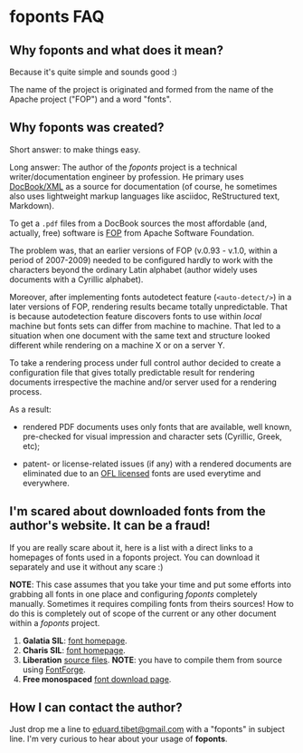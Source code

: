 # foponts FAQ

## Why foponts and what does it mean?

Because it's quite simple and sounds good :)

The name of the project is originated and formed from the name of the Apache project ("FOP") and a word "fonts".

## Why foponts was created?

Short answer: to make things easy.

Long answer:
The author of the _foponts_ project is a technical writer/documentation engineer by profession. He primary uses [DocBook/XML](https://docbook.org/) as a source for documentation (of course, he sometimes also uses lightweight markup languages like asciidoc, ReStructured text, Markdown).

To get a `.pdf` files from a DocBook sources the most affordable (and, actually, free) software is [FOP](https://xmlgraphics.apache.org/fop/) from Apache Software Foundation.

The problem was, that an earlier versions of FOP (v.0.93 - v.1.0, within a period of 2007-2009) needed to be configured hardly to work with the characters beyond the ordinary Latin alphabet (author widely uses documents with a Cyrillic alphabet).

Moreover, after implementing fonts autodetect feature (`<auto-detect/>`) in a later versions of FOP, rendering results became totally unpredictable. That is because autodetection feature discovers fonts to use within *local* machine but fonts sets can differ from machine to machine. That led to a situation when one document with the same text and structure looked different while rendering on a machine X or on a server Y.

To take a rendering process under full control author decided to create a configuration file that gives totally predictable result for rendering documents irrespective the machine and/or server used for a rendering process.

As a result:

- rendered PDF documents uses only fonts that are available, well known, pre-checked for visual impression and character sets (Cyrillic, Greek, etc);

- patent- or license-related issues (if any) with a rendered documents are eliminated due to an [OFL licensed](https://scripts.sil.org/cms/scripts/render_download.php?format=file&media_id=OFL_plaintext&filename=OFL.txt) fonts are used everytime and everywhere.

## I'm scared about downloaded fonts from the author's website. It can be a fraud!

If you are really scare about it, here is a list with a direct links to a homepages of fonts used in a foponts project. You can download it separately and use it without any scare :)

**NOTE**: This case assumes that you take your time and put some efforts into grabbing all fonts in one place and configuring _foponts_ completely manually. Sometimes it requires compiling fonts from theirs sources! How to do this is completely out of scope of the current or any other document within a _foponts_ project.

1. **Galatia SIL**: [font homepage](https://scripts.sil.org/cms/scripts/page.php?site_id=nrsi&id=GalatiaSIL).
2. **Charis SIL**: [font homepage](https://software.sil.org/charis/).
3. **Liberation** [source files](https://github.com/pravins/liberation-fonts). **NOTE**: you have to compile them from source using [FontForge](https://fontforge.github.io/en-US/).
4. **Free monospaced** [font download page](http://ftp.gnu.org/gnu/freefont/).

## How I can contact the author?

Just drop me a line to eduard.tibet@gmail.com with a "foponts" in subject line. I'm very curious to hear about your usage of **foponts**.